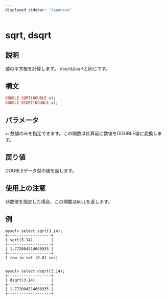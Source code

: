 ```yaml
---
displayed_sidebar: "Japanese"
---
```


# sqrt, dsqrt

## 説明

値の平方根を計算します。 dsqrtはsqrtと同じです。

## 構文

```Haskell
DOUBLE SQRT(DOUBLE x);
DOUBLE DSQRT(DOUBLE x);
```

## パラメータ

`x`: 数値のみを指定できます。この関数は計算前に数値をDOUBLE値に変換します。

## 戻り値

DOUBLEデータ型の値を返します。

## 使用上の注意

非数値を指定した場合、この関数は`NULL`を返します。

## 例

```Plain
mysql> select sqrt(3.14);
+-------------------+
| sqrt(3.14)        |
+-------------------+
| 1.772004514666935 |
+-------------------+
1 row in set (0.01 sec)


mysql> select dsqrt(3.14);
+-------------------+
| dsqrt(3.14)       |
+-------------------+
| 1.772004514666935 |
+-------------------+
```